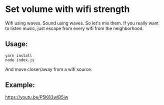 Set volume with wifi strength
=============================


Wifi using waves. Sound using waves. So let's mix them. If you really want to listen music, just escape from every wifi from the neighborhood.

Usage:
------

```
yarn install
node index.js
```

And move closer/away from a wifi source.


Example:
--------

https://youtu.be/P5K83wlB5iw
